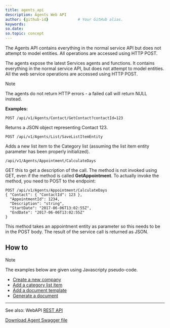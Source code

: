 ```yaml
---
title: agents_api
description: Agents Web API
author: {github-id}             # Your GitHub alias.
keywords:
so.date:
so.topic: concept
---
```


The Agents API contains everything in the normal service API but does not attempt to model entities. All operations are accessed using HTTP POST.

The agents expose the latest Services agents and functions. It contains everything in the normal service API, but does not attempt to model entities. All the web service operations are accessed using HTTP POST.

> [!NOTE]
> The agents do not return HTTP errors - a failed call will return NULL instead.

**Examples:**

`POST /api/v1/Agents/Contact/GetContact?contactId=123`

Returns a JSON object representing Contact 123.

`POST /api/v1/Agents/List/SaveListItemEntity`

Adds a new list item to the Category list (assuming the list item entity parameter has been properly initialized).

`/api/v1/Agents/Appointment/CalculateDays`

GET this to get a description of the call. The method is not invoked using GET, even if the method is called **GetAppointment**. To actually invoke the method, you need to POST to the endpoint:

```http
POST /api/v1/Agents/Appointment/CalculateDays
{ "Contact": { "ContactId": 123 },
  "AppointmentId": 1234,
  "Description": "string",
  "StartDate": "2017-06-06T13:02:55Z",
  "EndDate": "2017-06-06T13:02:55Z"
}
```

This method takes an appointment entity as parameter so this needs to be in the POST body. The result of the service call is returned as JSON.

## How to

> [!NOTE]
> The examples below are given using Javascripty pseudo-code.

* [Create a new company][2]
* [Add a category list item][3]
* [Add a document template][4]
* [Generate a document][5]

---

See also: WebAPI [REST API][1]

[Download Agent Swagger file][6]

<!-- Referenced links -->
[1]: ../rest/index.md
[2]: ../../contact/services/create-contact-webapi-agents.md
[3]: ../../lists/services/listagent/add-catlist-item-webapi-agents.md
[4]: ../../documents/agents-web-api/add-document-template.md
[5]: ../../documents/agents-web-api/generate-document.md
[6]: https://community.superoffice.com/documentation/sdk/SO.NetServer.Web.Services/swagger/Swagger-v1-Agents.json

